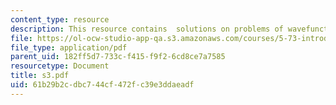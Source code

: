 ```yaml
---
content_type: resource
description: This resource contains  solutions on problems of wavefunction.
file: https://ol-ocw-studio-app-qa.s3.amazonaws.com/courses/5-73-introductory-quantum-mechanics-i-fall-2005/61b29b2cdbc744cf472fc39e3ddaeadf_s3.pdf
file_type: application/pdf
parent_uid: 182ff5d7-733c-f415-f9f2-6cd8ce7a7585
resourcetype: Document
title: s3.pdf
uid: 61b29b2c-dbc7-44cf-472f-c39e3ddaeadf
---
```

